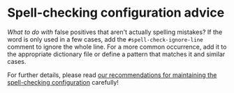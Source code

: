 # Spell-checking configuration advice

*What to do with* false positives that aren't actually spelling mistakes? If the word is only used in a few cases, add the `#spell-check-ignore-line` comment to ignore the whole line. For a more common occurrence, add it to the appropriate dictionary file or define a pattern that matches it and similar cases.

For further details, please read [our recommendations for maintaining the spell-checking configuration](https://github.com/Lombiq/GitHub-Actions/blob/dev/Docs/SpellCheckingConfiguration.md) carefully!
